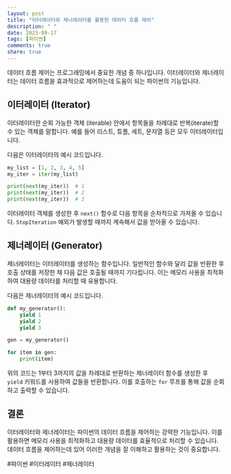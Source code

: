 ```yaml
---
layout: post
title: "이터레이터와 제너레이터를 활용한 데이터 흐름 제어"
description: " "
date: 2023-09-17
tags: [파이썬]
comments: true
share: true
---
```


데이터 흐름 제어는 프로그래밍에서 중요한 개념 중 하나입니다. 이터레이터와 제너레이터는 데이터 흐름을 효과적으로 제어하는데 도움이 되는 파이썬의 기능입니다.

## 이터레이터 (Iterator)

이터레이터란 순회 가능한 객체 (iterable) 안에서 항목들을 차례대로 반복(iterate)할 수 있는 객체를 말합니다. 예를 들어 리스트, 튜플, 세트, 문자열 등은 모두 이터레이터입니다.

다음은 이터레이터의 예시 코드입니다.

```python
my_list = [1, 2, 3, 4, 5]
my_iter = iter(my_list)

print(next(my_iter))  # 1
print(next(my_iter))  # 2
print(next(my_iter))  # 3
```

이터레이터 객체를 생성한 후 `next()` 함수로 다음 항목을 순차적으로 가져올 수 있습니다. `StopIteration` 예외가 발생할 때까지 계속해서 값을 받아올 수 있습니다.

## 제너레이터 (Generator)

제너레이터는 이터레이터를 생성하는 함수입니다. 일반적인 함수와 달리 값을 반환한 후 호출 상태를 저장한 채 다음 값은 호출될 때까지 기다립니다. 이는 메모리 사용을 최적화하여 대용량 데이터를 처리할 때 유용합니다.

다음은 제너레이터의 예시 코드입니다.

```python
def my_generator():
    yield 1
    yield 2
    yield 3

gen = my_generator()

for item in gen:
    print(item)
```

위의 코드는 1부터 3까지의 값을 차례대로 반환하는 제너레이터 함수를 생성한 후 `yield` 키워드를 사용하여 값들을 반환합니다. 이를 호출하는 `for` 루프를 통해 값을 순회하고 출력할 수 있습니다.

## 결론

이터레이터와 제너레이터는 파이썬의 데이터 흐름을 제어하는 강력한 기능입니다. 이를 활용하면 메모리 사용을 최적화하고 대용량 데이터를 효율적으로 처리할 수 있습니다. 데이터 흐름을 제어하는데 있어 이러한 개념을 잘 이해하고 활용하는 것이 중요합니다.

#파이썬 #이터레이터 #제너레이터